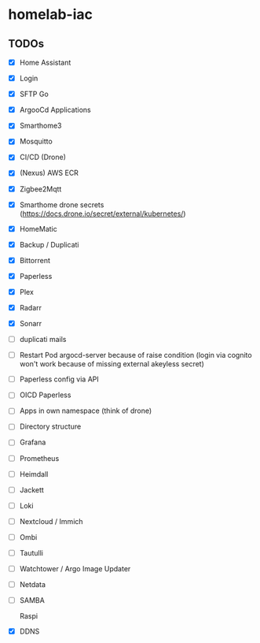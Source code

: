 # homelab-iac


## TODOs
- [x] Home Assistant
- [x] Login
- [x] SFTP Go
- [x] ArgooCd Applications
- [x] Smarthome3
- [x] Mosquitto
- [x] CI/CD (Drone)
- [x] (Nexus) AWS ECR
- [x] Zigbee2Mqtt
- [x] Smarthome drone secrets (https://docs.drone.io/secret/external/kubernetes/)
- [x] HomeMatic
- [x] Backup / Duplicati
- [x] Bittorrent
- [x] Paperless
- [x] Plex
- [x] Radarr
- [x] Sonarr

- [ ] duplicati mails
- [ ] Restart Pod argocd-server because of raise condition (login via cognito won't work because of missing external akeyless secret)
- [ ] Paperless config via API
- [ ] OICD Paperless
- [ ] Apps in own namespace (think of drone)
- [ ] Directory structure
- [ ] Grafana
- [ ] Prometheus
- [ ] Heimdall
- [ ] Jackett
- [ ] Loki
- [ ] Nextcloud / Immich
- [ ] Ombi
- [ ] Tautulli
- [ ] Watchtower / Argo Image Updater
- [ ] Netdata
- [ ] SAMBA


  Raspi
- [x] DDNS
